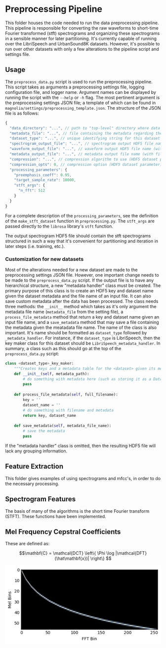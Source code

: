 # Preprocessing Pipeline

This folder houses the code needed to run the data preprocessing pipeline.
This pipeline is responsible for converting the raw waveforms to short-time
Fourier transformed (stft) spectrograms and organizing these spectrograms in a
sensible manner for later partitioning.
It's currently capable of running over the LibriSpeech and UrbanSound8K
datasets.
However, it's possible to run over other datasets with only a few alterations to
the pipeline script and settings file.

## Usage

The `preprocess_data.py` script is used to run the preprocessing pipeline.
This script takes as arguments a preprocessing settings file, logging
configuration file, and logger name.
Argument names can be displayed by running the script with the `--help` or `-h`
flag.
The most pertinent argument is the preprocessing settings JSON file; a template
of which can be found in `magnolia/settings/preprocessing_template.json`.
The structure of the JSON file is as follows:

```javascript
{
  "data_directory": "...", // path to "top-level" directory where data resides
  "metadata_file": "...", // file containing the metadata regarding the dataset (discussed later)
  "dataset_type": "...", // unique identifying string for this dataset (discussed later)
  "spectrogram_output_file": "...", // spectrogram output HDF5 file name (with file extension)
  "waveform_output_file": "...", // waveform output HDF5 file name (with file extension)
  "metadata_output_file": "...", // metadata output file name (with file extension)
  "compression": "...", // compression algorithm to use (HDF5 dataset parameter)
  "compression_opts": 0, // compression option (HDF5 dataset parameter)
  "processing_parameters": {
    "preemphasis_coeff": 0.95,
    "target_sample_rate": 10000,
    "stft_args": {
      "n_fft": 512
    }
  }
}
```

For a complete description of the `processing_parameters`, see the definition of
the `make_stft_dataset` function in `preprocessing.py`.
The `stft_args` are passed directly to the `librosa` library's `stft` function.

The output spectrogram HDF5 file should contain the stft spectrograms structured
in such a way that it's convenient for partitioning and iteration in later steps
(i.e. training, etc.).

### Customization for new datasets

Most of the alterations needed for a new dataset are made to the preprocessing
settings JSON file.
However, one important change needs to be made to the `preprocess_data.py`
script.
If the output file is to have any hierarchical structure, a new "metadata
handler" class must be created.
The primary purpose of this class is to create an HDF5 key and dataset name
given the dataset metadata and the file name of an input file.
It can also save custom metadata after the data has been processed.
The class needs three methods: the `__init__` method which takes as it's only
argument the metadata file name (`metadata_file` from the setting file), a
`process_file_metadata` method that return a key and dataset name given an input
file name, and a `save_metadata` method that may save a file containing the
metadata given the meatadata file name.
The name of the class is also important.
It's name should be formatted as `dataset_type` followed by `_metadata_handler`.
For instance, if the `dataset_type` is LibriSpeech, then the key maker class
for this dataset should be `LibriSpeech_metadata_handler`.
In summary, a class such as this should go at the top of the
`preprocess_data.py` script:

```python
class <dataset_type>_key_maker:
    """Creates keys and a metadata table for the <dataset> given its metadata and a filename"""
    def __init__(self, metadata_path):
        # do something with metadata here (such as storing it as a DataFrame)
        pass

    def process_file_metadata(self, full_filename):
        key = ''
        dataset_name = ''
        # do something with filename and metadata
        return key, dataset_name

    def save_metadata(self, metadata_file_name):
        # save the metadata
        pass
```

If the "metadata handler" class is omitted, then the resulting HDF5 file will
lack any grouping information.

## Feature Extraction

This folder gives examples of using spectrograms and mfcc's, in order to do the necessary processing.

## Spectrogram Features
The basis of many of the algorithms is the short time Fourier transform (STFT). These functions have been implemented.

## Mel Frequency Cepstral Coefficients
These are defined as:

$$\mathbf{C} = \mathcal{DCT} \left\{ \Phi \log |\mathcal{DFT}(\hat\mathbf{x})|   \right\} $$

![Mel Frequencies](images/melfreq.png)
